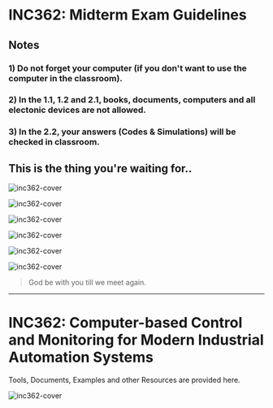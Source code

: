 
# INC362: Midterm Exam Guidelines

## Notes

 ### 1) Do not forget your computer (if you don't want to use the computer in the classroom).

 ### 2) In the 1.1, 1.2 and 2.1, books, documents, computers and all electonic devices are not allowed.

 ### 3) In the 2.2, your answers (Codes & Simulations) will be checked in classroom.

## This is the thing you're waiting for..


![inc362-cover](Resources/images/mid/p1.png)

![inc362-cover](Resources/images/mid/p2.png)

![inc362-cover](Resources/images/mid/p3.png)

![inc362-cover](Resources/images/mid/p4.png)

![inc362-cover](Resources/images/mid/p5.png)

![inc362-cover](Resources/images/mid/p6.png)

> God be with you till we meet again.

---

# INC362: Computer-based Control and Monitoring for Modern Industrial Automation Systems

Tools, Documents, Examples and other Resources are provided here.

![inc362-cover](Resources/images/inc362-cover.png)
